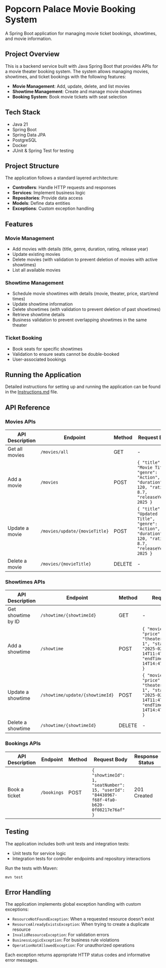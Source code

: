 # Popcorn Palace Movie Booking System

A Spring Boot application for managing movie ticket bookings, showtimes, and movie information.

## Project Overview

This is a backend service built with Java Spring Boot that provides APIs for a movie theater booking system. The system allows managing movies, showtimes, and ticket bookings with the following features:

- **Movie Management**: Add, update, delete, and list movies
- **Showtime Management**: Create and manage movie showtimes
- **Booking System**: Book movie tickets with seat selection

## Tech Stack

- Java 21
- Spring Boot
- Spring Data JPA
- PostgreSQL
- Docker
- JUnit & Spring Test for testing

## Project Structure

The application follows a standard layered architecture:

- **Controllers**: Handle HTTP requests and responses
- **Services**: Implement business logic
- **Repositories**: Provide data access
- **Models**: Define data entities
- **Exceptions**: Custom exception handling

## Features

### Movie Management
- Add movies with details (title, genre, duration, rating, release year)
- Update existing movies
- Delete movies (with validation to prevent deletion of movies with active showtimes)
- List all available movies

### Showtime Management
- Schedule movie showtimes with details (movie, theater, price, start/end times)
- Update showtime information
- Delete showtimes (with validation to prevent deletion of past showtimes)
- Retrieve showtime details
- Business validation to prevent overlapping showtimes in the same theater

### Ticket Booking
- Book seats for specific showtimes
- Validation to ensure seats cannot be double-booked
- User-associated bookings

## Running the Application

Detailed instructions for setting up and running the application can be found in the [Instructions.md](Instructions.md) file.

## API Reference

### Movies APIs

| API Description    | Endpoint                       | Method | Request Body                                                                           | Response Status |
|--------------------|--------------------------------|--------|----------------------------------------------------------------------------------------|-----------------|
| Get all movies     | `/movies/all`                  | GET    | -                                                                                      | 200 OK          |
| Add a movie        | `/movies`                      | POST   | `{ "title": "Movie Title", "genre": "Action", "duration": 120, "rating": 8.7, "releaseYear": 2025 }` | 201 Created     |
| Update a movie     | `/movies/update/{movieTitle}`  | POST   | `{ "title": "Updated Title", "genre": "Action", "duration": 120, "rating": 8.7, "releaseYear": 2025 }` | 200 OK          |
| Delete a movie     | `/movies/{movieTitle}`         | DELETE | -                                                                                      | 200 OK          |

### Showtimes APIs

| API Description    | Endpoint                         | Method | Request Body                                                                                                       | Response Status |
|--------------------|----------------------------------|--------|-------------------------------------------------------------------------------------------------------------------|-----------------|
| Get showtime by ID | `/showtime/{showtimeId}`         | GET    | -                                                                                                                   | 200 OK          |
| Add a showtime     | `/showtime`                      | POST   | `{ "movieId": 1, "price": 20.2, "theater": "Theater 1", "startTime": "2025-02-14T11:47:46.125405Z", "endTime": "2025-02-14T14:47:46.125405Z" }` | 201 Created     |
| Update a showtime  | `/showtime/update/{showtimeId}`  | POST   | `{ "movieId": 1, "price": 50.2, "theater": "Theater 1", "startTime": "2025-02-14T11:47:46.125405Z", "endTime": "2025-02-14T14:47:46.125405Z" }` | 200 OK          |
| Delete a showtime  | `/showtime/{showtimeId}`         | DELETE | -                                                                                                                   | 200 OK          |

### Bookings APIs

| API Description | Endpoint     | Method | Request Body                                                                  | Response Status |
|-----------------|--------------|--------|-------------------------------------------------------------------------------|-----------------|
| Book a ticket   | `/bookings`  | POST   | `{ "showtimeId": 1, "seatNumber": 15, "userId": "84438967-f68f-4fa0-b620-0f08217e76af" }` | 201 Created     |

## Testing

The application includes both unit tests and integration tests:

- Unit tests for service logic
- Integration tests for controller endpoints and repository interactions

Run the tests with Maven:
```
mvn test
```

## Error Handling

The application implements global exception handling with custom exceptions:

- `ResourceNotFoundException`: When a requested resource doesn't exist
- `ResourceAlreadyExistsException`: When trying to create a duplicate resource
- `InvalidResourceException`: For validation errors
- `BusinessLogicException`: For business rule violations
- `OperationNotAllowedException`: For unauthorized operations

Each exception returns appropriate HTTP status codes and informative error messages.

